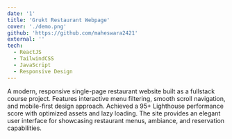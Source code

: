 ```yaml
---
date: '1'
title: 'Grukt Restaurant Webpage'
cover: './demo.png'
github: 'https://github.com/maheswara2421'
external: ''
tech:
  - ReactJS
  - TailwindCSS
  - JavaScript
  - Responsive Design
---
```


A modern, responsive single-page restaurant website built as a fullstack course project. Features interactive menu filtering, smooth scroll navigation, and mobile-first design approach. Achieved a 95+ Lighthouse performance score with optimized assets and lazy loading. The site provides an elegant user interface for showcasing restaurant menus, ambiance, and reservation capabilities.